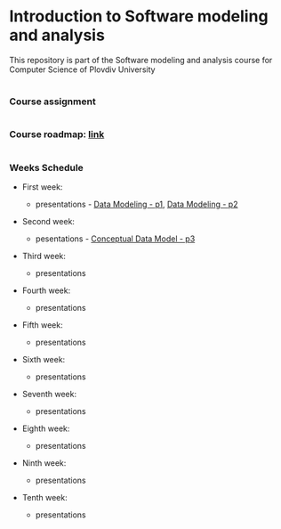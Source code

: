 # Introduction to Software modeling and analysis
This repository is part of the Software modeling and analysis course for Computer Science of Plovdiv University


#
### Course assignment


#
### Course roadmap: [link](https://github.com/pkyurkchiev/software-modeling-and-analysis-se/blob/master/documentations/roadmap-sma.mup.png)


#
### Weeks Schedule

* First week: 
  * presentations - [Data Modeling - p1](https://github.com/pkyurkchiev/software-modeling-and-analysis-se/tree/master/presentations/Lecture-01.pdf), [Data Modeling - p2](https://github.com/pkyurkchiev/software-modeling-and-analysis-se/tree/master/presentations/Lecture-02.pdf)

* Second week:
  * pesentations - [Conceptual Data Model - p3](https://github.com/pkyurkchiev/software-modeling-and-analysis-se/tree/master/presentations/Lecture-03.pdf)

* Third week:
  * presentations
  
* Fourth week:
  * presentations

* Fifth week:
  * presentations

* Sixth week:
  * presentations
    
* Seventh week:
  * presentations
 
* Eighth week:
  * presentations
 
* Ninth week:
  * presentations

* Tenth week:
  * presentations
